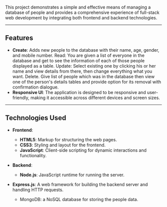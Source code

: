 This project demonstrates a simple and effective means of managing a database of people and provides a comprehensive experience of full-stack web development by integrating both frontend and backend technologies.

---
## Features

- **Create**: Adds new people to the database with their name, age, gender, and mobile number.
Read: You are given a list of everyone in the database and get to see the information of each of those people displayed as a table.
Update: Select existing one by clicking his or her name and view details from there, then change everything what you want.
Delete. Give list of people which was in the database then view one of the person's details tables and provide option for its removal with confirmation dialogue.
- **Responsive UI**: The application is designed to be responsive and user-friendly, making it accessible across different devices and screen sizes.
  
---

## Technologies Used

- **Frontend**:
  - **HTML5**: Markup for structuring the web pages.
  - **CSS3**: Styling and layout for the frontend.
  - **JavaScript**: Client-side scripting for dynamic interactions and functionality.
  
- **Backend**:
  - **Node.js**: JavaScript runtime for running the server.
- **Express.js**: A web framework for building the backend server and handling HTTP requests.
  - MongoDB: a NoSQL database for storing the people data.
